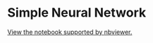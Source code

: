 # Simple Neural Network

[View the notebook supported by nbviewer.](http://nbviewer.jupyter.org/github/szcf-weiya/TFnotes/blob/master/nn/nn.ipynb) 
